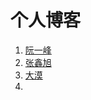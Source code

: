 # 个人博客

1. [阮一峰]( http://www.ruanyifeng.com/blog/2015/11/circular-dependency.html)
2. [张鑫旭](http://www.zhangxinxu.com/wordpress/)
3. [大漠](http://www.w3cplus.com/)
4. 